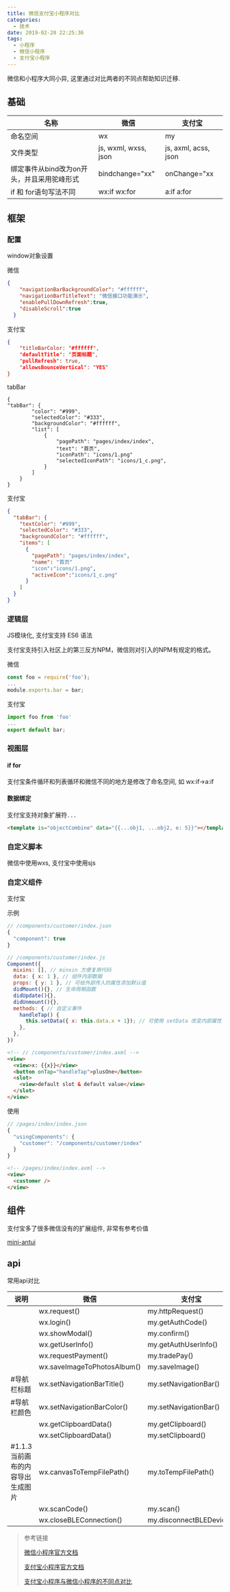 ```yaml
---
title: 微信支付宝小程序对比
categories:
  - 技术
date: 2019-02-20 22:25:36
tags:
  - 小程序
  - 微信小程序
  - 支付宝小程序
---
```


微信和小程序大同小异, 这里通过对比两者的不同点帮助知识迁移. 

## 基础
| 名称                                       | 微信                 | 支付宝               |
| ------------------------------------------ | -------------------- | -------------------- |
| 命名空间                                   | wx                   | my                   |
| 文件类型                                   | js, wxml, wxss, json | js, axml, acss, json |
| 绑定事件从bind改为on开头，并且采用驼峰形式 | bindchange="xx"      | onChange="xx         |
| if 和 for语句写法不同                      | wx:if wx:for         | a:if a:for           |

## 框架

### 配置
window对象设置

微信
``` json
{
    "navigationBarBackgroundColor": "#ffffff",
    "navigationBarTitleText": "微信接口功能演示",
    "enablePullDownRefresh":true,
    "disableScroll":true
  }
```

支付宝
``` json
{
	"titleBarColor: "#ffffff",
	"defaultTitle": "页面标题",
	"pullRefresh": true,
	"allowsBounceVertical": "YES"
}
```

tabBar
```
{
"tabBar": {
        "color": "#999",
        "selectedColor": "#333",
        "backgroundColor": "#ffffff",
        "list": [
            {
                "pagePath": "pages/index/index",
                "text": "首页",
                "iconPath": "icons/1.png"
                "selectedIconPath": "icons/1_c.png",
            }
        ]
    }
}
```

支付宝 
``` json 
{
  "tabBar": {
    "textColor": "#999",
    "selectedColor": "#333",
    "backgroundColor": "#ffffff",
    "items": [
      {
        "pagePath": "pages/index/index",
        "name": "首页"
        "icon":"icons/1.png",
        "activeIcon":"icons/1_c.png"
      }
    ]
  }
}
```


### 逻辑层
JS模块化, 支付宝支持 ES6 语法

支付宝支持引入社区上的第三反方NPM，微信则对引入的NPM有规定的格式。

微信
``` javascript
const foo = require('foo');
...
module.exports.bar = bar;
```

支付宝
``` javascript
import foo from 'foo'
...
export default bar;
```

### 视图层

#### if for
  
支付宝条件循环和列表循环和微信不同的地方是修改了命名空间, 如 wx:if->a:if

#### 数据绑定
支付宝支持对象扩展符`...`
``` html
<template is="objectCombine" data="{{...obj1, ...obj2, e: 5}}"></template>
```

### 自定义脚本
微信中使用wxs, 支付宝中使用sjs

### 自定义组件

支付宝

示例
``` javascript
// /components/customer/index.json
{
  "component": true
}

// /components/customer/index.js
Component({
  mixins: [], // minxin 方便复用代码
  data: { x: 1 }, // 组件内部数据
  props: { y: 1 }, // 可给外部传入的属性添加默认值
  didMount(){}, // 生命周期函数
  didUpdate(){},
  didUnmount(){},
  methods: { // 自定义事件
    handleTap() {
  	  this.setData({ x: this.data.x + 1}); // 可使用 setData 改变内部属性
    }, 
  },
})
```

``` html 
<!-- // /components/customer/index.axml -->
<view>
  <view>x: {{x}}</view>
  <button onTap="handleTap">plusOne</button>
  <slot>
    <view>default slot & default value</view>
  </slot>
</view>
```

使用

``` javascript
// /pages/index/index.json
{
  "usingComponents": {
    "customer": "/components/customer/index"
  }
}
```

``` html 
<!-- /pages/index/index.axml -->
<view>
  <customer />
</view>
```

## 组件

支付宝多了很多微信没有的扩展组件, 非常有参考价值

[mini-antui](https://github.com/ant-mini-program/mini-antui)

## api

常用api对比

| 说明                              | 微信                        | 支付宝                   |
| --------------------------------- | --------------------------- | ------------------------ |
|                                   | wx.request()                | my.httpRequest()         |
|                                   | wx.login()                  | my.getAuthCode()         |
|                                   | wx.showModal()              | my.confirm()             |
|                                   | wx.getUserInfo()            | my.getAuthUserInfo()     |
|                                   | wx.requestPayment()         | my.tradePay()            |
|                                   | wx.saveImageToPhotosAlbum() | my.saveImage()           |
| #导航栏标题                       | wx.setNavigationBarTitle()  | my.setNavigationBar()    |
| #导航栏颜色                       | wx.setNavigationBarColor()  | my.setNavigationBar()    |
|                                   | wx.getClipboardData()       | my.getClipboard()        | #粘贴板 |
|                                   | wx.setClipboardData()       | my.setClipboard()        | #粘贴板 |
| #1.1.3 当前画布的内容导出生成图片 | wx.canvasToTempFilePath()   | my.toTempFilePath()      |
|                                   | wx.scanCode()               | my.scan()                |
|                                   | wx.closeBLEConnection()     | my.disconnectBLEDevice() |


> 参考链接
>
> [微信小程序官方文档](https://developers.weixin.qq.com/miniprogram/dev/index.html)
> 
> [支付宝小程序官方文档](https://docs.alipay.com/mini/developer/getting-started)
> 
> [支付宝小程序与微信小程序的不同点对比](http://caibaojian.com/aliapp-wxapp.html)

